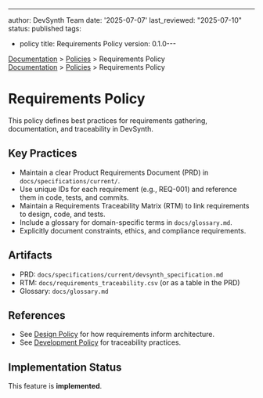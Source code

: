 ---
author: DevSynth Team
date: '2025-07-07'
last_reviewed: "2025-07-10"
status: published
tags:
- policy
title: Requirements Policy
version: 0.1.0---

<div class="breadcrumbs">
<a href="../index.md">Documentation</a> &gt; <a href="index.md">Policies</a> &gt; Requirements Policy
</div>

<div class="breadcrumbs">
<a href="../index.md">Documentation</a> &gt; <a href="index.md">Policies</a> &gt; Requirements Policy
</div>

# Requirements Policy

This policy defines best practices for requirements gathering, documentation, and traceability in DevSynth.

## Key Practices

- Maintain a clear Product Requirements Document (PRD) in `docs/specifications/current/`.
- Use unique IDs for each requirement (e.g., REQ-001) and reference them in code, tests, and commits.
- Maintain a Requirements Traceability Matrix (RTM) to link requirements to design, code, and tests.
- Include a glossary for domain-specific terms in `docs/glossary.md`.
- Explicitly document constraints, ethics, and compliance requirements.

## Artifacts

- PRD: `docs/specifications/current/devsynth_specification.md`
- RTM: `docs/requirements_traceability.csv` (or as a table in the PRD)
- Glossary: `docs/glossary.md`

## References

- See [Design Policy](design.md) for how requirements inform architecture.
- See [Development Policy](development.md) for traceability practices.
## Implementation Status

This feature is **implemented**.
